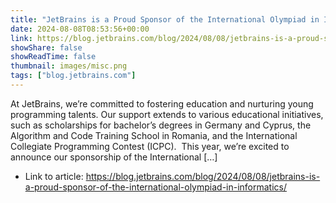 ```yaml
---
title: "JetBrains is a Proud Sponsor of the International Olympiad in Informatics"
date: 2024-08-08T08:53:56+00:00
link: https://blog.jetbrains.com/blog/2024/08/08/jetbrains-is-a-proud-sponsor-of-the-international-olympiad-in-informatics/
showShare: false
showReadTime: false
thumbnail: images/misc.png
tags: ["blog.jetbrains.com"]
---
```

At JetBrains, we’re committed to fostering education and nurturing young programming talents. Our support extends to various educational initiatives, such as scholarships for bachelor’s degrees in Germany and Cyprus, the Algorithm and Code Training School in Romania, and the International Collegiate Programming Contest (ICPC).  This year, we’re excited to announce our sponsorship of the International […]

- Link to article: https://blog.jetbrains.com/blog/2024/08/08/jetbrains-is-a-proud-sponsor-of-the-international-olympiad-in-informatics/